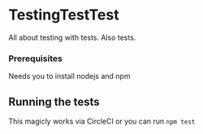 # TestingTestTest

All about testing with tests. Also tests.

### Prerequisites

Needs you to install nodejs and npm

## Running the tests

This magicly works via CircleCI or you can run `npm test`
